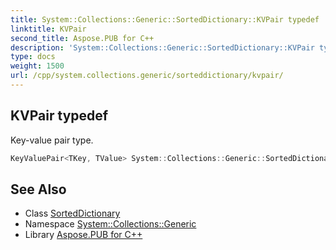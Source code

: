 ```yaml
---
title: System::Collections::Generic::SortedDictionary::KVPair typedef
linktitle: KVPair
second_title: Aspose.PUB for C++
description: 'System::Collections::Generic::SortedDictionary::KVPair typedef. Key-value pair type in C++.'
type: docs
weight: 1500
url: /cpp/system.collections.generic/sorteddictionary/kvpair/
---
```

## KVPair typedef


Key-value pair type.

```cpp
KeyValuePair<TKey, TValue> System::Collections::Generic::SortedDictionary< TKey, TValue >::KVPair
```

## See Also

* Class [SortedDictionary](../)
* Namespace [System::Collections::Generic](../../)
* Library [Aspose.PUB for C++](../../../)
